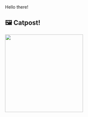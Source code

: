 Hello there!



## 🖼️ Catpost!

<sub>
    <img src="https://cdn2.thecatapi.com/images/Fb2PkUXRm.jpg" height="256">
</sub>

